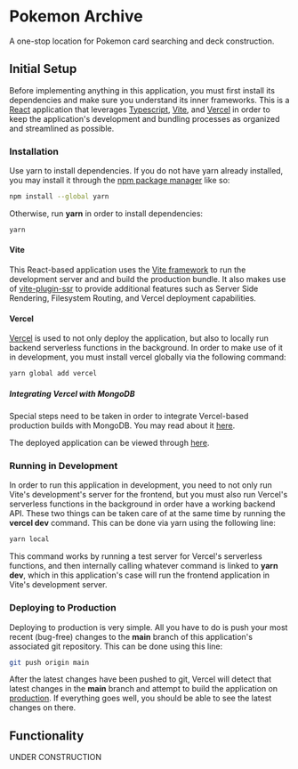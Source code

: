 # Pokemon Archive

A one-stop location for Pokemon card searching and deck construction.

## Initial Setup

Before implementing anything in this application, you must first install its dependencies and make sure you understand its inner frameworks. This is a [React](https://reactjs.org) application that leverages [Typescript](https://www.typescriptlang.org), [Vite](https://vitejs.dev), and [Vercel](https://vercel.com) in order to keep the application's development and bundling processes as organized and streamlined as possible.

### Installation

Use yarn to install dependencies. If you do not have yarn already installed, you may install it through the [npm package manager](https://www.npmjs.com) like so:

```bash
npm install --global yarn
```

Otherwise, run **yarn** in order to install dependencies:

```bash
yarn
```

#### Vite

This React-based application uses the [Vite framework](https://vitejs.dev) to run the development server and and build the production bundle. It also makes use of [vite-plugin-ssr](https://vite-plugin-ssr.com) to provide additional features such as Server Side Rendering, Filesystem Routing, and Vercel deployment capabilities.

#### Vercel

[Vercel](https://vercel.com) is used to not only deploy the application, but also to locally run backend serverless functions in the background. In order to make use of it in development, you must install vercel globally via the following command:

```bash
yarn global add vercel
```

##### Integrating Vercel with MongoDB

Special steps need to be taken in order to integrate Vercel-based production builds with MongoDB. You may read about it [here](https://www.mongodb.com/docs/atlas/reference/partner-integrations/vercel).

The deployed application can be viewed through [here](https://pokemon-archive.vercel.app).

### Running in Development

In order to run this application in development, you need to not only run Vite's development's server for the frontend, but you must also run Vercel's serverless functions in the background in order have a working backend API. These two things can be taken care of at the same time by running the **vercel dev** command. This can be done via yarn using the following line:

```bash
yarn local
```

This command works by running a test server for Vercel's serverless functions, and then internally calling whatever command is linked to **yarn dev**, which in this application's case will run the frontend application in Vite's development server.

### Deploying to Production

Deploying to production is very simple. All you have to do is push your most recent (bug-free) changes to the **main** branch of this application's associated git repository. This can be done using this line:

```bash
git push origin main
```

After the latest changes have been pushed to git, Vercel will detect that latest changes in the **main** branch and attempt to build the application on [production](https://pokemon-archive.vercel.app). If everything goes well, you should be able to see the latest changes on there.

## Functionality

UNDER CONSTRUCTION